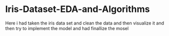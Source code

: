 # Iris-Dataset-EDA-and-Algorithms
Here i had taken the iris data set and clean the data and then visualize it and then try to implement the model and had finallize the mosel
